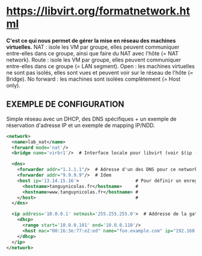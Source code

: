 # https://libvirt.org/formatnetwork.html

**C'est ce qui nous permet de gérer la mise en réseau des machines virtuelles.**
NAT : isole les VM par groupe, elles peuvent communiquer entre-elles dans ce groupe, ainsi que faire du NAT avec l'hôte (= NAT network).
Route : isole les VM par groupe, elles peuvent communiquer entre-elles dans ce groupe (= LAN segment).
Open : les machines virtuelles ne sont pas isolés, elles sont vues et peuvent voir sur le réseau de l'hôte (= Bridge).
No forward : les machines sont isolées complètement (= Host only).

## EXEMPLE DE CONFIGURATION
Simple réseau avec un DHCP, des DNS spécifiques + un exemple de réservation d'adresse IP et un exemple de mapping IP/NDD.

```xml
<network>
  <name>lab_nat</name>
  <forward mode='nat'/>
  <bridge name='virbr1'/>  # Interface locale pour libvirt (voir $(ip -c a))

  <dns>
    <forwarder addr="1.1.1.1"/>  # Adresse d'un des DNS pour ce network
    <forwarder addr="9.9.9.9"/>  # Idem
    <host ip='13.14.15.16'>                     # Pour définir un enregistrement DNS spécifique
      <hostname>tanguynicolas.fr</hostname>     #
      <hostname>www.tanguynicolas.fr</hostname> #
    </host>                                     #
  </dns>

  <ip address='10.0.0.1' netmask='255.255.255.0'>  # Addresse de la gateway, du dns, du dhcp, ...
    <dhcp>
      <range start='10.0.0.101' end='10.0.0.110'/>                               # Plage d'adresses
      <host mac="00:16:3e:77:e2:ed" name="foo.example.com" ip="192.168.122.10">  # Pour définir une réservation d'addresse
    </dhcp>
  </ip>
</network>
```


